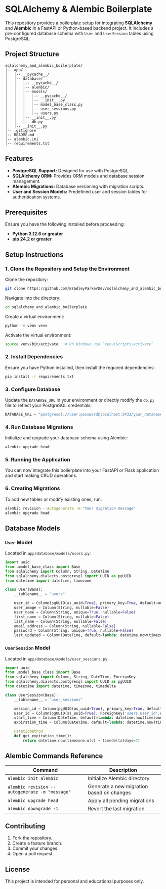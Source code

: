 SQLAlchemy & Alembic Boilerplate
=================================

This repository provides a boilerplate setup for integrating **SQLAlchemy** and **Alembic** in a FastAPI or Python-based backend project. It includes a pre-configured database schema with `User` and `UserSession` tables using PostgreSQL.

## Project Structure

```
sqlalchemy_and_alembic_boilerplate/
│-- app/
│   │-- __pycache__/
│   │-- database/
│   │   │-- __pycache__/
│   │   │-- alembic/
│   │   │-- models/
│   │   │   │-- __pycache__/
│   │   │   │-- __init__.py
│   │   │   │-- model_base_class.py
│   │   │   │-- user_sessions.py
│   │   │   │-- users.py
│   │   │-- __init__.py
│   │   │-- db.py
│   │-- __init__.py
│-- .gitignore
│-- README.md
│-- alembic.ini
│-- requirements.txt
```

## Features

- **PostgreSQL Support:** Designed for use with PostgreSQL.
- **SQLAlchemy ORM:** Provides ORM models and database session management.
- **Alembic Migrations:** Database versioning with migration scripts.
- **User and Session Models:** Predefined user and session tables for authentication systems.

## Prerequisites

Ensure you have the following installed before proceeding:

- **Python 3.12.6 or greater**
- **pip 24.2 or greater**

## Setup Instructions

### 1. Clone the Repository and Setup the Environment

Clone the repository:

```bash
git clone https://github.com/BradleyParkerDev/sqlalchemy_and_alembic_boilerplate.git
```

Navigate into the directory:
```bash
cd sqlalchemy_and_alembic_boilerplate
```

Create a virtual environment:
```bash
python -m venv venv
```

Activate the virtual environment:
```bash
source venv/bin/activate   # On Windows use `venv\Scripts\activate`
```

### 2. Install Dependencies

Ensure you have Python installed, then install the required dependencies:

```bash
pip install -r requirements.txt
```

### 3. Configure Database

Update the `DATABASE_URL` in your environment or directly modify the `db.py` file to reflect your PostgreSQL credentials:

```python
DATABASE_URL = "postgresql://user:password@localhost:5432/your_database"
```

### 4. Run Database Migrations

Initialize and upgrade your database schema using Alembic:

```bash
alembic upgrade head
```

### 5. Running the Application

You can now integrate this boilerplate into your FastAPI or Flask application and start making CRUD operations.

### 6. Creating Migrations

To add new tables or modify existing ones, run:

```bash
alembic revision --autogenerate -m "Your migration message"
alembic upgrade head
```

## Database Models

### `User` Model
Located in `app/database/models/users.py`:

```python
import uuid
from .model_base_class import Base
from sqlalchemy import Column, String, DateTime
from sqlalchemy.dialects.postgresql import UUID as pgUUID
from datetime import datetime, timezone 

class User(Base):
    __tablename__ = "users"

    user_id = Column(pgUUID(as_uuid=True), primary_key=True, default=uuid.uuid4)
    user_image = Column(String, nullable=False)
    user_name = Column(String, unique=True, nullable=False)
    first_name = Column(String, nullable=False)
    last_name = Column(String, nullable=False)
    email_address = Column(String, nullable=False)
    password = Column(String, unique=True, nullable=False)
    last_updated = Column(DateTime, default=lambda: datetime.now(timezone.utc), nullable=False)
```

### `UserSession` Model
Located in `app/database/models/user_sessions.py`:

```python
import uuid
from .model_base_class import Base
from sqlalchemy import Column, String, DateTime, ForeignKey
from sqlalchemy.dialects.postgresql import UUID as pgUUID
from datetime import datetime, timezone, timedelta 

class UserSession(Base):
    __tablename__ = "user_sessions"

    session_id = Column(pgUUID(as_uuid=True), primary_key=True, default=uuid.uuid4)
    user_id = Column(pgUUID(as_uuid=True), ForeignKey('users.user_id',ondelete="CASCADE"), nullable=True)
    start_time = Column(DateTime, default=lambda: datetime.now(timezone.utc))
    expiration_time = Column(DateTime, default=lambda: datetime.now(timezone.utc) + timedelta(days=7))

    @staticmethod
    def get_expiration_time():
        return datetime.now(timezone.utc) + timedelta(days=7)
```

## Alembic Commands Reference

| Command                      | Description                                |
|------------------------------|--------------------------------------------|
| `alembic init alembic`        | Initialize Alembic directory               |
| `alembic revision --autogenerate -m "message"` | Generate a new migration based on changes |
| `alembic upgrade head`        | Apply all pending migrations               |
| `alembic downgrade -1`        | Revert the last migration                  |

## Contributing

1. Fork the repository.
2. Create a feature branch.
3. Commit your changes.
4. Open a pull request.

## License

This project is intended for personal and educational purposes only.

